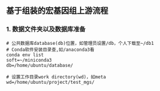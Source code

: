 ## 基于组装的宏基因组上游流程 

### 1. 数据⽂件夹以及数据库准备 
```shell
# 公共数据库database(db)位置，如管理员设置/db，个人下载至~/db1 
# Conda软件安装目录查,如/anaconda3看
conda env list
soft=~/miniconda3
db=/home/ubuntu/database/

# 设置工作目录work directory(wd)，如meta
wd=/home/ubuntu/project/test_mgs/



```